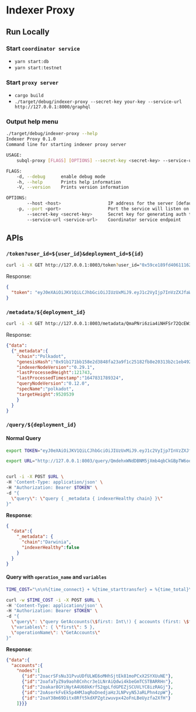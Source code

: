 # Indexer Proxy

## Run Locally

### Start `coordinator service`

- `yarn start:db`
- `yarn start:testnet`

### Start `proxy server`

- `cargo build`
- `./target/debug/indexer-proxy --secret-key your-key --service-url http://127.0.0.1:8000/graphql`

### Output help menu

```sh
./target/debug/indexer-proxy --help
Indexer Proxy 0.1.0
Command line for starting indexer proxy server

USAGE:
    subql-proxy [FLAGS] [OPTIONS] --secret-key <secret-key> --service-url <service-url>

FLAGS:
    -d, --debug      enable debug mode
    -h, --help       Prints help information
    -V, --version    Prints version information

OPTIONS:
        --host <host>                  IP address for the server [default: 127.0.0.1]
    -p, --port <port>                  Port the service will listen on [default: 8003]
        --secret-key <secret-key>      Secret key for generating auth token
        --service-url <service-url>    Coordinator service endpoint
```

## APIs

### `/token?user_id=${user_id}&deployment_id=${id}`

```sh
curl -i -X GET http://127.0.0.1:8003/token?user_id="0x59ce189fd40611162017deb88d826C3485f41e0D"&deployment_id="QmdehxWNdDBNM5jXmb4qbCkGBpTW6ooVy17NYGoMEeowxt"
```

Response:

```json
{ 
  "token": "eyJ0eXAiOiJKV1QiLCJhbGciOiJIUzUxMiJ9.eyJ1c2VyIjp7InVzZXJfaWQiOiIweDU5Y2UxODlmZDQwNjExMTYyMDE3ZGViODhkODI2QzM0ODVmNDFlMEQiLCJkZXBsb3ltZW50X2lkIjoiMHg2YzgyMTI0MDhjM2M2MmZjNzhjYmZhOWQ2ZmU1ZmYzOTM0OGMxMDA5MTE0YTYzMTViMWUyMjU2NDU5MTM1MzQ4In0sImV4cCI6MTYzODg0MjA5MH0.4ej2RiEIPvSfKXisKCH2OYvu8WuLKMgKL59KlwpX6XTVUl0h57e63bdJjxxb109JwAGqkCVufKgj8m4OVETiyA"
}
```

### `/metadata/${deployment_id}`

```sh
curl -i -X GET http://127.0.0.1:8003/metadata/QmaPNri6zia4iNHFSr72QcEWieCtss2KqCBVMXytf3m8yV
```

Response:

```json
{"data":
  {"_metadata":{
    "chain":"Polkadot",
    "genesisHash":"0x91b171bb158e2d3848fa23a9f1c25182fb8e20313b2c1eb49219da7a70ce90c3","indexerHealthy":true,
    "indexerNodeVersion":"0.29.1",
    "lastProcessedHeight":121743,
    "lastProcessedTimestamp":"1647831789324",
    "queryNodeVersion":"0.12.0",
    "specName":"polkadot",
    "targetHeight":9520539
    }
  }
}
```

### `/query/${deployment_id}`

#### Normal Query

```sh
export TOKEN="eyJ0eXAiOiJKV1QiLCJhbGciOiJIUzUxMiJ9.eyJ1c2VyIjp7InVzZXJfaWQiOiIweGVlcmZzZGZkc2YiLCJkZXBsb3ltZW50X2lkIjoiMHg2YzgyMTI0MDhjM2M2MmZjNzhjYmZhOWQ2ZmU1ZmYzOTM0OGMxMDA5MTE0YTYzMTViMWUyMjU2NDU5MTM1MzQ4In0sImV4cCI6MTYzODg0MTIyN30.ZUiW_m3Li5eklc1cK5z2VOLVqlv9yPQ9ojHddegSiNKj5eEf8PoTsbzIKhHFkUkRtgArMTiJhmDRT_9L7vCKIg"

export URL="http://127.0.0.1:8003/query/QmdehxWNdDBNM5jXmb4qbCkGBpTW6ooVy17NYGoMEeowxt"


curl -i -X POST $URL \
-H 'Content-Type: application/json' \
-H "Authorization: Bearer $TOKEN" \
-d "{
  \"query\": \"query { _metadata { indexerHealthy chain} }\" 
}"
```

**Response**:

```json
{
  "data":{
    "_metadata": {
      "chain":"Darwinia",
      "indexerHealthy":false
    }
  }
}
```

#### Query with `operation_name` and `variables`

```sh
TIME_COST="\n\n%{time_connect} + %{time_starttransfer} = %{time_total}\n"

curl -w $TIME_COST -i -X POST $URL \
-H 'Content-Type: application/json' \
-H "Authorization: Bearer $TOKEN" \
-d "{ 
  \"query\": \"query GetAccounts(\$first: Int\!) { accounts (first: \$first) { nodes { id } } }\",
  \"variables\": { \"first\": 5 },
  \"operationName\": \"GetAccounts\"
}"
```

**Response**:

```json
{"data":{
  "accounts":{
    "nodes":[
      {"id":"2oacrSFsNu31PvuUDfULWE6oMHhSjtEk81moPCxX2SYXUuNE"},
      {"id":"2oafaTyZ9a9aoh8Cnhcr3e1LNrAiQdwi4kbeGmTCSTBARRHn"},
      {"id":"2oakar8GYiNytA4U68kKrfS2qpLfdGPEZjSCUVLYC8izRAGj"},
      {"id":"2oAserkFvEk5p4HMJaqRoDnedjaHzJLNPvyN5JaRLPhn4zpW"},
      {"id":"2oaY38m69Ditx8Rft5kdXPZgtzwuvpx42oFnLBeUyzfa2XfH"}
    ]}}}
```
